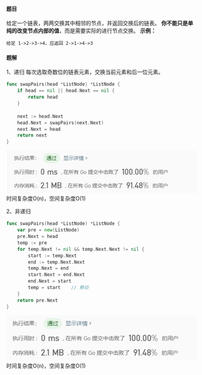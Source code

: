 #### 题目
给定一个链表，两两交换其中相邻的节点，并返回交换后的链表。
**你不能只是单纯的改变节点内部的值**，而是需要实际的进行节点交换。
**示例：**
```
给定 1->2->3->4，应返回 2->1->4->3
```

#### 题解
1、递归
每次选取奇数位的链表元素，交换当前元素和后一位元素。
```go
func swapPairs(head *ListNode) *ListNode {
	if head == nil || head.Next == nil {
		return head
	}

	next := head.Next
	head.Next = swapPairs(next.Next)
	next.Next = head
	return next
}
```
![](https://raw.githubusercontent.com/betterfor/cloudImage/master/images/2020-02-18/002401.png)
时间复杂度O(n)，空间复杂度O(1)

2、非递归
```go
func swapPairs(head *ListNode) *ListNode {
	var pre = new(ListNode)
	pre.Next = head
	temp := pre
	for temp.Next != nil && temp.Next.Next != nil {
		start := temp.Next
		end := temp.Next.Next
		temp.Next = end
		start.Next = end.Next
		end.Next = start
		temp = start	// 移动
	}
	return pre.Next
}
```
![](https://raw.githubusercontent.com/betterfor/cloudImage/master/images/2020-02-18/002402.png)
时间复杂度O(n)，空间复杂度O(1)